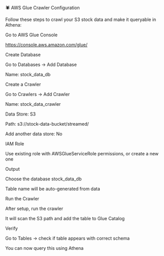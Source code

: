 🕷️ AWS Glue Crawler Configuration

Follow these steps to crawl your S3 stock data and make it queryable in Athena:

Go to AWS Glue Console

https://console.aws.amazon.com/glue/

Create Database

Go to Databases → Add Database

Name: stock_data_db

Create a Crawler

Go to Crawlers → Add Crawler

Name: stock_data_crawler

Data Store: S3

Path: s3://stock-data-bucket/streamed/

Add another data store: No

IAM Role

Use existing role with AWSGlueServiceRole permissions, or create a new one

Output

Choose the database stock_data_db

Table name will be auto-generated from data

Run the Crawler

After setup, run the crawler

It will scan the S3 path and add the table to Glue Catalog

Verify

Go to Tables → check if table appears with correct schema

You can now query this using Athena

